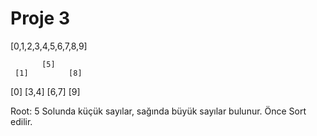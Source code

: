 # Proje 3

[0,1,2,3,4,5,6,7,8,9]

           [5]
     [1]         [8]
   [0]  [3,4]   [6,7] [9]
   
Root: 5
Solunda küçük sayılar, sağında büyük sayılar bulunur. Önce Sort edilir.
